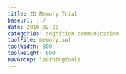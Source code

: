 ```yaml
---
title: 2D Memory Trial
baseurl: ../
date: 2016-02-20
categories: cognition communication
toolFile: memory.swf
toolWidth: 800
toolHeight: 600
navGroup: learningtools
---
```

